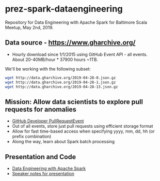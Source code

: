 # prez-spark-dataengineering

Repository for Data Engineering with Apache Spark for Baltimore Scala Meetup, May 2nd, 2019.

## Data source - https://www.gharchive.org/

* Hourly download since 1/1/2015 using GitHub Event API - all events. About 20-40MB/hour * 37900 hours ~1TB.

We'll be working with the following subset:

```bash
wget http://data.gharchive.org/2019-04-28-0.json.gz
wget http://data.gharchive.org/2019-04-28-1.json.gz
wget http://data.gharchive.org/2019-04-28-13.json.gz
```

## Mission: Allow data scientists to explore pull requests for anomalies
* [GitHub Developer PullRequestEvent](https://developer.github.com/v3/activity/events/types/#pullrequestevent)
* Out of all events, store just pull requests using efficient storage format
* Allow for fast time-based access when specifying yyyy, mm, dd, hh (or prefix combination)
* Along the way, learn about Spark batch processing

## Presentation and Code
* [Data Engineering with Apache Spark](https://github.com/medale/prez-spark-dataengineering/blob/master/presentation/SparkDataEngineering.pdf)
* [Speaker notes for presentation](https://github.com/medale/prez-spark-dataengineering/blob/master/presentation/SpeakerNotes.pdf)